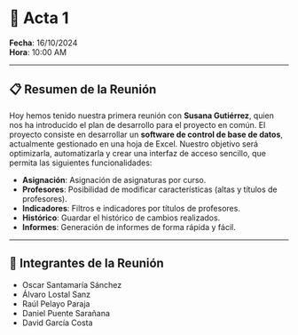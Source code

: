 # 📝 **Acta 1**  
**Fecha**: 16/10/2024  
**Hora**: 10:00 AM  

---

## 📋 **Resumen de la Reunión**  
Hoy hemos tenido nuestra primera reunión con **Susana Gutiérrez**, quien nos ha introducido el plan de desarrollo para el proyecto en común. El proyecto consiste en desarrollar un **software de control de base de datos**, actualmente gestionado en una hoja de Excel. Nuestro objetivo será optimizarla, automatizarla y crear una interfaz de acceso sencillo, que permita las siguientes funcionalidades:

- **Asignación**: Asignación de asignaturas por curso.
- **Profesores**: Posibilidad de modificar características (altas y títulos de profesores).
- **Indicadores**: Filtros e indicadores por títulos de profesores.
- **Histórico**: Guardar el histórico de cambios realizados.
- **Informes**: Generación de informes de forma rápida y fácil.

---

## 👥 **Integrantes de la Reunión**  
- Oscar Santamaría Sánchez  
- Álvaro Lostal Sanz  
- Raúl Pelayo Paraja  
- Daniel Puente Sarañana  
- David García Costa  

